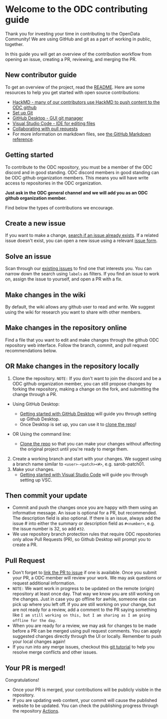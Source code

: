 # Welcome to the ODC contributing guide
<!-- forked from https://github.com/github/docs/blob/main/CONTRIBUTING.md-->

Thank you for investing your time in contributing to the OpenData Community!  We are using GitHub and git as a part of working in public, together.    

<!--Read our [Code of Conduct](./CODE_OF_CONDUCT.md) to keep our community approachable and respectable. -->

In this guide you will get an overview of the contribution workflow from opening an issue, creating a PR, reviewing, and merging the PR.

## New contributor guide

To get an overview of the project, read the [README](README.md). Here are some resources to help you get started with open source contributions:

- [HackMD - many of our contributors use HackMD to push content to the ODC github](https://hackmd.io/features)
- [Set up Git](https://docs.github.com/en/get-started/quickstart/set-up-git)
- [GitHub Desktop - GUI git manager](https://desktop.github.com)
- [Visual Studio Code - IDE for editing files](https://code.visualstudio.com)
- [Collaborating with pull requests](https://docs.github.com/en/github/collaborating-with-pull-requests)
- For more information on markdown files, see [the GitHub Markdown reference](https://github.com/github/docs/blob/main/contributing/content-markup-reference.md).


## Getting started

To contribute to the ODC repository, you must be a member of the ODC discord and in good standing. ODC discord members in good standing can be ODC github organization members. This means you will have write access to repositories in the ODC organization. 

**Just ask in the ODC general channel and we will add you as an ODC github organization member.**

Find below the types of contributions we encourage.

## Create a new issue

If you want to make a change, [search if an issue already exists](https://docs.github.com/en/github/searching-for-information-on-github/searching-on-github/searching-issues-and-pull-requests#search-by-the-title-body-or-comments). If a related issue doesn't exist, you can open a new issue using a relevant [issue form](https://github.com/opendataforweb3/landscape/issues/new/choose). 

## Solve an issue

Scan through our [existing issues](https://github.com/github/docs/issues) to find one that interests you. You can narrow down the search using `labels` as filters. If you find an issue to work on, assign the issue to yourself, and open a PR with a fix.

## Make changes in the wiki

By default, the wiki allows any github user to read and write. We suggest using the wiki for research you want to share with other members. 

## Make changes in the repository online
Find a file that you want to edit and make changes through the github ODC repository web interface. Follow the branch, commit, and pull request recommendations below. 

## OR Make changes in the repository locally

1. Clone the repository. `NOTE:` If you don't want  to join the discord and be a ODC github organization member, you can still propose changes by forking the repository, making a change on the fork, and submitting the change through a PR.  
- Using GitHub Desktop:
  - [Getting started with GitHub Desktop](https://docs.github.com/en/desktop/installing-and-configuring-github-desktop/getting-started-with-github-desktop) will guide you through setting up Github Desktop.
  - Once Desktop is set up, you can use it to [clone the repo](https://docs.github.com/en/desktop/contributing-and-collaborating-using-github-desktop/cloning-and-forking-repositories-from-github-desktop)!

- OR Using the command line:
  - [Clone the repo](https://www.git-scm.com/docs/git-clone) so that you can make your changes without affecting the original project until you're ready to merge them.

2. Create a working branch and start with your changes. We suggest using a branch name similar to `<user>-<patch><#>`, e.g. sarob-patch01.
3. Make your changes.
   - [Getting started with Visual Studio Code](https://code.visualstudio.com/docs/introvideos/basics) will guide you through setting up VSC.

## Then commit your update

- Commit and push the changes once you are happy with them using an informative message. An issue is optional for a PR, but recommended.  The description field is also optional. If there is an issue, always  add the issue # into either the summary or description field as `#<number>`, e.g. the issue number is 32, so add `#32`.  
- We use repository branch protection rules that require ODC repositories only allow Pull Requests (PR), so Github Desktop will prompt you to create a PR.

## Pull Request

- Don't forget to [link the PR to issue](https://docs.github.com/en/issues/tracking-your-work-with-issues/) if one is available.
Once you submit your PR, a ODC member will review your work. We may ask questions or request additional information.
- `NOTE:` We want work in progress to be updated on the remote (origin) repository at least once day. That way we know you are still working on the changes. Just in case you go offline for awhile, someone else can pick up where you left off. If you are still working on your change, but are not ready for a review, add a comment to the PR saying something like `I am still working on this, but I am sharing as I am going offline for the day`.
- When you are ready for a review, we may ask for changes to be made before a PR can be merged using pull request comments. You can apply suggested changes directly through the UI or locally. Remember to push your local changes again!
- If you run into any merge issues, checkout this [git tutorial](https://github.com/skills/resolve-merge-conflicts) to help you resolve merge conflicts and other issues.

## Your PR is merged!

Congratulations! 

- Once your PR is merged, your contributions will be publicly visible in the repository.  
- If you are updating web content, your commit will cause the published website to be updated. You can check the publishing progress through the repository [Actions](https://github.com/OpenDataforWeb3/Landscape/actions). 
